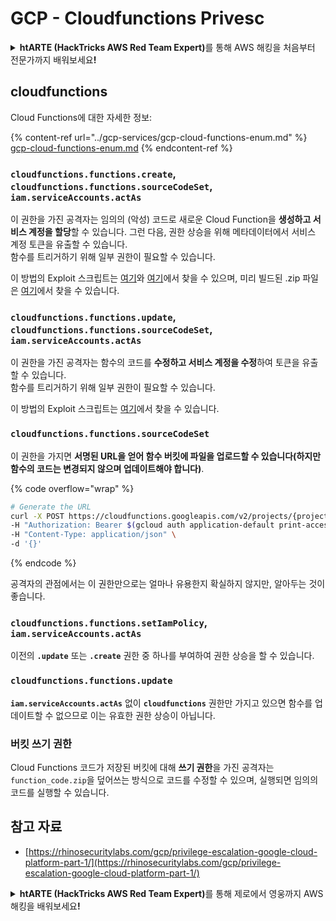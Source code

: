 # GCP - Cloudfunctions Privesc

<details>

<summary><strong>htARTE (HackTricks AWS Red Team Expert)</strong>를 통해 AWS 해킹을 처음부터 전문가까지 배워보세요<strong>!</strong></summary>

HackTricks를 지원하는 다른 방법:

* **회사를 HackTricks에서 광고하거나 HackTricks를 PDF로 다운로드**하려면 [**SUBSCRIPTION PLANS**](https://github.com/sponsors/carlospolop)를 확인하세요!
* [**공식 PEASS & HackTricks 스웨그**](https://peass.creator-spring.com)를 얻으세요.
* [**The PEASS Family**](https://opensea.io/collection/the-peass-family)를 발견하세요. 독점적인 [**NFTs**](https://opensea.io/collection/the-peass-family) 컬렉션입니다.
* 💬 [**Discord 그룹**](https://discord.gg/hRep4RUj7f) 또는 [**텔레그램 그룹**](https://t.me/peass)에 **참여**하거나 **Twitter** 🐦 [**@hacktricks\_live**](https://twitter.com/hacktricks\_live)**를** **팔로우**하세요.
* **Hacking 트릭을 공유하려면** [**HackTricks**](https://github.com/carlospolop/hacktricks) 및 [**HackTricks Cloud**](https://github.com/carlospolop/hacktricks-cloud) github 저장소에 PR을 제출하세요.

</details>

## cloudfunctions

Cloud Functions에 대한 자세한 정보:

{% content-ref url="../gcp-services/gcp-cloud-functions-enum.md" %}
[gcp-cloud-functions-enum.md](../gcp-services/gcp-cloud-functions-enum.md)
{% endcontent-ref %}

### `cloudfunctions.functions.create`, `cloudfunctions.functions.sourceCodeSet`, `iam.serviceAccounts.actAs`

이 권한을 가진 공격자는 임의의 (악성) 코드로 새로운 Cloud Function을 **생성하고 서비스 계정을 할당**할 수 있습니다. 그런 다음, 권한 상승을 위해 메타데이터에서 서비스 계정 토큰을 유출할 수 있습니다.\
함수를 트리거하기 위해 일부 권한이 필요할 수 있습니다.

이 방법의 Exploit 스크립트는 [여기](https://github.com/RhinoSecurityLabs/GCP-IAM-Privilege-Escalation/blob/master/ExploitScripts/cloudfunctions.functions.create-call.py)와 [여기](https://github.com/RhinoSecurityLabs/GCP-IAM-Privilege-Escalation/blob/master/ExploitScripts/cloudfunctions.functions.create-setIamPolicy.py)에서 찾을 수 있으며, 미리 빌드된 .zip 파일은 [여기](https://github.com/RhinoSecurityLabs/GCP-IAM-Privilege-Escalation/tree/master/ExploitScripts/CloudFunctions)에서 찾을 수 있습니다.

### `cloudfunctions.functions.update`, `cloudfunctions.functions.sourceCodeSet`, `iam.serviceAccounts.actAs`

이 권한을 가진 공격자는 함수의 코드를 **수정하고 서비스 계정을 수정**하여 토큰을 유출할 수 있습니다.\
함수를 트리거하기 위해 일부 권한이 필요할 수 있습니다.

이 방법의 Exploit 스크립트는 [여기](https://github.com/RhinoSecurityLabs/GCP-IAM-Privilege-Escalation/blob/master/ExploitScripts/cloudfunctions.functions.update.py)에서 찾을 수 있습니다.

### `cloudfunctions.functions.sourceCodeSet`

이 권한을 가지면 **서명된 URL을 얻어 함수 버킷에 파일을 업로드할 수 있습니다(하지만 함수의 코드는 변경되지 않으며 업데이트해야 합니다)**.

{% code overflow="wrap" %}
```bash
# Generate the URL
curl -X POST https://cloudfunctions.googleapis.com/v2/projects/{project-id}/locations/{location}/functions:generateUploadUrl \
-H "Authorization: Bearer $(gcloud auth application-default print-access-token)" \
-H "Content-Type: application/json" \
-d '{}'
```
{% endcode %}

공격자의 관점에서는 이 권한만으로는 얼마나 유용한지 확실하지 않지만, 알아두는 것이 좋습니다.

### `cloudfunctions.functions.setIamPolicy`, `iam.serviceAccounts.actAs`

이전의 **`.update`** 또는 **`.create`** 권한 중 하나를 부여하여 권한 상승을 할 수 있습니다.

### `cloudfunctions.functions.update`

**`iam.serviceAccounts.actAs`** 없이 **`cloudfunctions`** 권한만 가지고 있으면 함수를 업데이트할 수 없으므로 이는 유효한 권한 상승이 아닙니다.

### 버킷 쓰기 권한

Cloud Functions 코드가 저장된 버킷에 대해 **쓰기 권한**을 가진 공격자는 `function_code.zip`을 덮어쓰는 방식으로 코드를 수정할 수 있으며, 실행되면 임의의 코드를 실행할 수 있습니다.

## 참고 자료

* [https://rhinosecuritylabs.com/gcp/privilege-escalation-google-cloud-platform-part-1/](https://rhinosecuritylabs.com/gcp/privilege-escalation-google-cloud-platform-part-1/)

<details>

<summary><strong>htARTE (HackTricks AWS Red Team Expert)</strong>를 통해 제로에서 영웅까지 AWS 해킹을 배워보세요<strong>!</strong></summary>

HackTricks를 지원하는 다른 방법:

* 회사를 **HackTricks에서 광고**하거나 **PDF로 HackTricks를 다운로드**하려면 [**SUBSCRIPTION PLANS**](https://github.com/sponsors/carlospolop)를 확인하세요!
* [**공식 PEASS & HackTricks 상품**](https://peass.creator-spring.com)을 구매하세요.
* 독점적인 [**NFT**](https://opensea.io/collection/the-peass-family) 컬렉션인 [**The PEASS Family**](https://opensea.io/collection/the-peass-family)를 발견하세요.
* 💬 [**Discord 그룹**](https://discord.gg/hRep4RUj7f) 또는 [**텔레그램 그룹**](https://t.me/peass)에 **참여**하거나 **Twitter** 🐦 [**@hacktricks\_live**](https://twitter.com/hacktricks\_live)를 **팔로우**하세요.
* **HackTricks**와 **HackTricks Cloud** github 저장소에 PR을 제출하여 여러분의 해킹 기법을 공유하세요.

</details>
